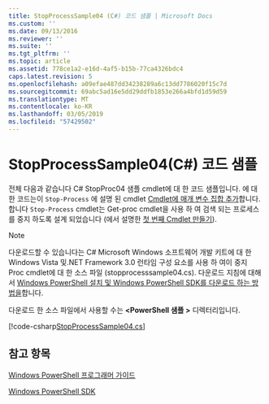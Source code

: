 ```yaml
---
title: StopProcessSample04 (C#) 코드 샘플 | Microsoft Docs
ms.custom: ''
ms.date: 09/13/2016
ms.reviewer: ''
ms.suite: ''
ms.tgt_pltfrm: ''
ms.topic: article
ms.assetid: 778ce1a2-e16d-4af5-b15b-77ca4326bdc4
caps.latest.revision: 5
ms.openlocfilehash: a09efae487dd34238289a6c13dd7786020f15c7d
ms.sourcegitcommit: 69abc5ad16e5dd29ddfb1853e266a4bfd1d59d59
ms.translationtype: MT
ms.contentlocale: ko-KR
ms.lasthandoff: 03/05/2019
ms.locfileid: "57429502"
---
```

# <a name="stopprocesssample04-c-sample-code"></a>StopProcessSample04(C#) 코드 샘플

전체 다음과 같습니다 C# StopProc04 샘플 cmdlet에 대 한 코드 샘플입니다. 에 대 한 코드는이 `Stop-Process` 에 설명 된 cmdlet [Cmdlet에 매개 변수 집합 추가](../cmdlet/adding-parameter-sets-to-a-cmdlet.md)합니다. 합니다 `Stop-Process` cmdlet는 Get-proc cmdlet을 사용 하 여 검색 되는 프로세스를 중지 하도록 설계 되었습니다 (에서 설명한 [첫 번째 Cmdlet 만들기](../cmdlet/creating-a-cmdlet-without-parameters.md)).

> [!NOTE]
> 다운로드할 수 있습니다는 C# Microsoft Windows 소프트웨어 개발 키트에 대 한 Windows Vista 및.NET Framework 3.0 런타임 구성 요소를 사용 하 여이 중지 Proc cmdlet에 대 한 소스 파일 (stopprocesssample04.cs). 다운로드 지침에 대해서 [Windows PowerShell 설치 및 Windows PowerShell SDK를 다운로드 하는 방법을](/powershell/developer/installing-the-windows-powershell-sdk)합니다.
>
> 다운로드 한 소스 파일에서 사용할 수는  **\<PowerShell 샘플 >** 디렉터리입니다.

[!code-csharp[StopProcessSample04.cs](../../powershell-sdk-samples/SDK-2.0/csharp/StopProcessSample04/StopProcessSample04.cs#L11-L435 "StopProcessSample04.cs")]

## <a name="see-also"></a>참고 항목

[Windows PowerShell 프로그래머 가이드](./windows-powershell-programmer-s-guide.md)

[Windows PowerShell SDK](../windows-powershell-reference.md)